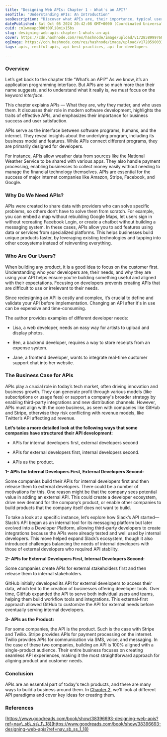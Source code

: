 ```yaml
---
title: "Designing Web APIs: Chapter 1 - What's an API?"
seoTitle: "Understanding APIs: An Introduction"
seoDescription: "Discover what APIs are, their importance, typical users, and how businesses use them to innovate and grow in modern software development"
datePublished: Sat Oct 05 2024 20:42:08 GMT+0000 (Coordinated Universal Time)
cuid: cm1wmeapc000t09li8mix15bs
slug: designing-web-apis-chapter-1-whats-an-api
cover: https://cdn.hashnode.com/res/hashnode/image/upload/v1728589997684/d5bd0b90-cc30-4782-bd58-a80c49489616.jpeg
ogImage: https://cdn.hashnode.com/res/hashnode/image/upload/v1728590031889/974c1b67-7e48-4e88-beaa-9dabe49a2086.jpeg
tags: apis, restful-apis, api-best-practices, api-for-developers

---
```


### **Overview**

Let’s get back to the chapter title “What’s an API?” As we know, it’s an application programming interface. But APIs are so much more than their name suggests, and to understand what it really is, we must focus on the keyword *interface*.

This chapter explains APIs — What they are, why they matter, and who uses them. It discusses their role in modern software development, highlights the traits of effective APIs, and emphasizes their importance for business success and user satisfaction.

APIs serve as the interface between software programs, humans, and the internet. They reveal insights about the underlying program, including its business model and features. While APIs connect different programs, they are primarily designed for developers.

For instance, APIs allow weather data from sources like the National Weather Service to be shared with various apps. They also handle payment processing, enabling businesses to collect money easily without needing to manage the financial technology themselves. APIs are essential for the success of major internet companies like Amazon, Stripe, Facebook, and Google.

### **Why Do We Need APIs?**

APIs were created to share data with providers who can solve specific problems, so others don’t have to solve them from scratch. For example, you can embed a map without rebuilding Google Maps, let users sign in without recreating Facebook Login, or create a chatbot without building a messaging system. In these cases, APIs allow you to add features using data or services from specialized platforms. This helps businesses build unique products faster, by leveraging existing technologies and tapping into other ecosystems instead of reinventing everything.

### **Who Are Our Users?**

When building any product, it is a good idea to focus on the customer first. Understanding who your developers are, their needs, and why they are using your API helps ensure you're building something useful and aligned with their expectations. Focusing on developers prevents creating APIs that are difficult to use or irrelevant to their needs.

Since redesigning an API is costly and complex, it’s crucial to define and validate your API before implementation. Changing an API after it's in use can be expensive and time-consuming.

The author provides examples of different developer needs:

* Lisa, a web developer, needs an easy way for artists to upload and display photos.
    
* Ben, a backend developer, requires a way to store receipts from an expense system.
    
* Jane, a frontend developer, wants to integrate real-time customer support chat into her website.
    

### **The Business Case for APIs**

APIs play a crucial role in today’s tech market, often driving innovation and business growth. They can generate profit through various models (like subscriptions or usage fees) or support a company's broader strategy by enabling third-party integrations and new distribution channels. However, APIs must align with the core business, as seen with companies like GitHub and Stripe, otherwise they risk conflicting with revenue models, like Twitter’s API affecting ad revenue.

**Let’s take a more detailed look at the following ways that some companies have structured their API development:**

* APIs for internal developers first, external developers second
    
* APIs for external developers first, internal developers second.
    
* APIs as the product.
    

**1- APIs for Internal Developers First, External Developers Second:**

Some companies build their APIs for internal developers first and then release them to external developers. There could be a number of motivations for this. One reason might be that the company sees potential value in adding an external API. This could create a developer ecosystem, drive new demand for the company’s product, or enable other companies to build products that the company itself does not want to build.

To take a look at a specific instance, let’s explore how Slack’s API started— Slack’s API began as an internal tool for its messaging platform but later evolved into a Developer Platform, allowing third-party developers to create integrations because the APIs were already tested and well used by internal developers. This move helped expand Slack’s ecosystem, though it also introduced challenges balancing the needs of internal developers with those of external developers who required API stability.

**2- APIs for External Developers First, Internal Developers Second:**

Some companies create APIs for external stakeholders first and then release them to internal stakeholders.

GitHub initially developed its API for external developers to access their data, which led to the creation of businesses offering developer tools. Over time, GitHub expanded the API to serve both individual users and teams, helping them build workflow tools and integrations. This external-first approach allowed GitHub to customize the API for external needs before eventually serving internal developers.

**3- APIs as the Product:**

For some companies, the API is the product. Such is the case with Stripe and Twilio. Stripe provides APIs for payment processing on the internet. Twilio provides APIs for communication via SMS, voice, and messaging. In the case of these two companies, building an API is 100% aligned with a single-product audience. Their entire business focuses on creating seamless API experiences, making it the most straightforward approach for aligning product and customer needs.

### **Conclusion**

APIs are an essential part of today's tech products, and there are many ways to build a business around them. In [Chapter 2](https://blog.mohammedsalah.online/designing-web-apis-chapter-2-api-paradigms), we'll look at different API paradigms and cover key ideas for creating them.

### References

[https://www.goodreads.com/book/show/38396693-designing-web-apis?ref=nav\_sb\_ss\_1\_18](https://www.goodreads.com/book/show/38396693-designing-web-apis?ref=nav_sb_ss_1_18)